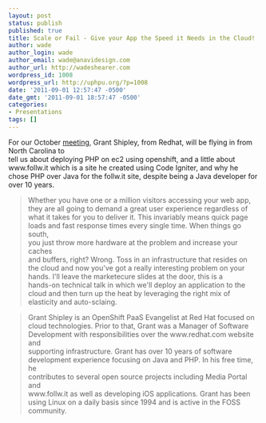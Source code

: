 ```yaml
---
layout: post
status: publish
published: true
title: Scale or Fail - Give your App the Speed it Needs in the Cloud!
author: wade
author_login: wade
author_email: wade@anavidesign.com
author_url: http://wadeshearer.com
wordpress_id: 1008
wordpress_url: http://uphpu.org/?p=1008
date: '2011-09-01 12:57:47 -0500'
date_gmt: '2011-09-01 18:57:47 -0500'
categories:
- Presentations
tags: []
---
```

<p>For our October <a href="/events">meeting</a>, Grant Shipley, from Redhat, will be flying in from North Carolina to<br />
tell us about deploying PHP on ec2 using openshift, and a little about www.follw.it which is a site he created using Code Igniter, and why he chose PHP over Java for the follw.it site, despite being a Java developer for over 10 years.</p>
<blockquote><p>Whether you have one or a million visitors accessing your web app,<br />
they are all going to demand a great user experience regardless of<br />
what it takes for you to deliver it. This invariably means quick page<br />
loads and fast response times every single time. When things go south,<br />
you just throw more hardware at the problem and increase your caches<br />
and buffers, right? Wrong. Toss in an infrastructure that resides on<br />
the cloud and now you've got a really interesting problem on your<br />
hands. I'll leave the marketecure slides at the door, this is a<br />
hands-on technical talk in which we'll deploy an application to the<br />
cloud and then turn up the heat by leveraging the right mix of<br />
elasticity and auto-sclaing.</p></blockquote>
<blockquote><p>Grant Shipley is an OpenShift PaaS Evangelist at Red Hat focused on<br />
cloud technologies.  Prior to that, Grant was a Manager of Software<br />
Development with responsibilities over the www.redhat.com website and<br />
supporting infrastructure.  Grant has over 10 years of software<br />
development experience focusing on Java and PHP.  In his free time, he<br />
contributes to several open source projects including Media Portal and<br />
www.follw.it  as well as developing iOS applications.  Grant has been<br />
using Linux on a daily basis since 1994 and is active in the FOSS<br />
community.</p></blockquote>
